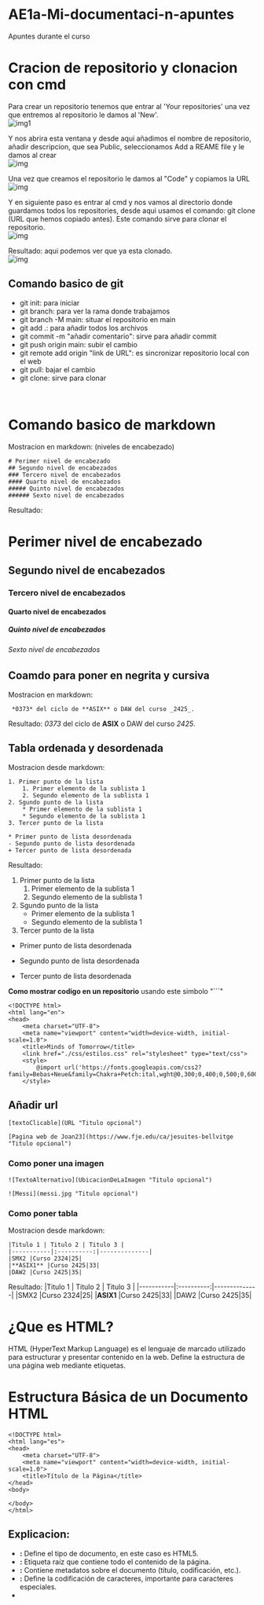 # AE1a-Mi-documentaci-n-apuntes
Apuntes durante el curso

# Cracion de repositorio y clonacion con cmd
Para crear un repositorio tenemos que entrar al 'Your repositories' una vez que entremos al repositorio le damos al 'New'.
<br>
![img1](./img/img1.png "img1")

Y nos abrira esta ventana y desde aqui añadimos el nombre de repositorio, añadir descripcion, que sea Public, seleccionamos Add a REAME file y le damos al crear
<br>
![img](./img/img2.png "img2")

Una vez que creamos el repositorio le damos al "Code" y copiamos la URL
<br>
![img](./img/img3.png "img3")

Y en siguiente paso es entrar al cmd y nos vamos al directorio donde guardamos todos los repositories, desde aqui usamos el comando: git clone (URL que hemos copiado antes). Este comando sirve para clonar el repositorio.
<br>
![img](./img/img4.png "img4")

Resultado: aqui podemos ver que ya esta clonado.
<br>
![img](./img/img5.png "img5")
<br>
## Comando basico de git
* git init: para iniciar 
* git branch: para ver la rama donde trabajamos
* git branch -M main: situar el repositorio en main
* git add .: para añadir todos los archivos
* git commit -m "añadir comentario": sirve para añadir commit
* git push origin main: subir el cambio
* git remote add origin "link de URL": es sincronizar repositorio local con el web
* git pull: bajar el cambio
* git clone: sirve para clonar
<br>

# Comando basico de markdown

Mostracion en markdown: (niveles de encabezado)

```
# Perimer nivel de encabezado
## Segundo nivel de encabezados
### Tercero nivel de encabezados
#### Quarto nivel de encabezados
##### Quinto nivel de encabezados
###### Sexto nivel de encabezados
```
Resultado: 
# Perimer nivel de encabezado
## Segundo nivel de encabezados
### Tercero nivel de encabezados
#### Quarto nivel de encabezados
##### Quinto nivel de encabezados
###### Sexto nivel de encabezados


## Coamdo para poner en negrita y cursiva

Mostracion en markdown:
```
 *0373* del ciclo de **ASIX** o DAW del curso _2425_.
```
Resultado:
 *0373* del ciclo de **ASIX** o DAW del curso _2425_.
 

## Tabla ordenada y desordenada
Mostracion desde markdown:
```
1. Primer punto de la lista
    1. Primer elemento de la sublista 1
    2. Segundo elemento de la sublista 1
2. Sgundo punto de la lista
    * Primer elemento de la sublista 1
    * Segundo elemento de la sublista 1
3. Tercer punto de la lista

* Primer punto de lista desordenada
- Segundo punto de lista desordenada
+ Tercer punto de lista desordenada
```
Resultado:
1. Primer punto de la lista
    1. Primer elemento de la sublista 1
    2. Segundo elemento de la sublista 1
2. Sgundo punto de la lista
    * Primer elemento de la sublista 1
    * Segundo elemento de la sublista 1
3. Tercer punto de la lista

* Primer punto de lista desordenada
- Segundo punto de lista desordenada
+ Tercer punto de lista desordenada


**Como mostrar codigo en un repositorio**
usando este simbolo "```" 

```
<!DOCTYPE html>
<html lang="en">
<head>
    <meta charset="UTF-8">
    <meta name="viewport" content="width=device-width, initial-scale=1.0">
    <title>Minds of Tomorrow</title>
    <link href="./css/estilos.css" rel="stylesheet" type="text/css">
    <style>
        @import url('https://fonts.googleapis.com/css2?family=Bebas+Neue&family=Chakra+Petch:ital,wght@0,300;0,400;0,500;0,600;0,700;1,300;1,400;1,500;1,600;1,700&family=Honk:MORF,SHLN@5,66.7&family=Kanit:ital,wght@0,100;0,200;0,300;0,400;0,500;0,600;0,700;0,800;0,900;1,100;1,200;1,300;1,400;1,500;1,600;1,700;1,800;1,900&family=Magra:wght@400;700&family=Nunito:ital,wght@0,200..1000;1,200..1000&family=Permanent+Marker&family=Varela+Round&display=swap');
    </style>
```
## Añadir url

```
[textoClicable](URL "Titulo opcional")

[Pagina web de Joan23](https://www.fje.edu/ca/jesuites-bellvitge "Titulo opcional")
```

### Como poner una imagen

```
![TextoAlternativo](UbicacionDeLaImagen "Titulo opcional")

![Messi](messi.jpg "Titulo opcional")
```

### Como poner tabla
Mostracion desde markdown:
```
|Titulo 1 | Titulo 2 | Titulo 3 |
|-----------|:----------:|--------------|
|SMX2 |Curso 2324|25| 
|**ASIX1** |Curso 2425|33| 
|DAW2 |Curso 2425|35| 
```
Resultado:
|Titulo 1 | Titulo 2 | Titulo 3 |
|-----------|:----------:|--------------|
|SMX2 |Curso 2324|25| 
|**ASIX1** |Curso 2425|33| 
|DAW2 |Curso 2425|35| 

# ¿Que es HTML?
HTML (HyperText Markup Language) es el lenguaje de marcado utilizado para estructurar y presentar contenido en la web. Define la estructura de una página web mediante etiquetas.
<br>

# Estructura Básica de un Documento HTML
```
<!DOCTYPE html>
<html lang="es">
<head>
    <meta charset="UTF-8">
    <meta name="viewport" content="width=device-width, initial-scale=1.0">
    <title>Título de la Página</title>
</head>
<body>
    
</body>
</html>
```
## Explicacion: 

- **<!DOCTYPE html>:** Define el tipo de documento, en este caso es HTML5.
- **<html>:** Etiqueta raíz que contiene todo el contenido de la página.
- **<head>:** Contiene metadatos sobre el documento (título, codificación, etc.).
- **<meta charset="UTF-8">:** Define la codificación de caracteres, importante para caracteres especiales. 
- **<title>:** Título de la página que aparece en la pestaña del navegador.
- **<body>:** Contiene el contenido visible de la página (texto, imágenes, enlaces, etc.).

## Etiquetas Básicas de HTML

|Comando | Funcion | 
|-----------|:----------:|
|<h1>, <h2>, ..., <h6>|Títulos de diferentes tamaños (h1 es el más grande, h6 el más pequeño).|
|<p>|Para texto|
|<br>|Salto de línea.|
|<hr>|Línea horizontal.|
|<b> o <strong>|Texto en negrita|
|<i> o <em>|Texto en cursiva.|
|<u>|Texto subrayado.|
|<li>|Se lleva en cada elemento de la lista|
|<ul>|lista desordenada|
|<ol>|lista ordenada|




